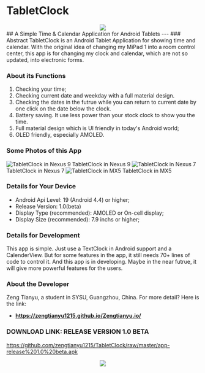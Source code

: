 # TabletClock
<div style="text-align:center"><img src ="https://github.com/zengtianyu1215/TabletClock/raw/master/tabletclock.png" /></div>
## A Simple Time & Calendar Application for Android Tablets
---
### Abstract
TabletClock is an Android Tablet Application for showing time and calendar. With the original idea of changing my MiPad 1 into a room control center, this app is for changing my clock and calendar, which are not so updated, into electronic forms. 

### About its Functions
1. Checking your time;
2. Checking current date and weekday with a full material design.
3. Checking the dates in the futrue while you can return to current date by one click on the date below the clock.
4. Battery saving. It use less power than your stock clock to show you the time.
5. Full material design which is UI friendly in today's Android world;
6. OLED friendly, especially AMOLED.

### Some Photos of this App
![TabletClock in Nexus 9](https://raw.githubusercontent.com/zengtianyu1215/TabletClock/master/enframe_2017-11-09-19-04-44.png)
TabletClock in Nexus 9
![TabletClock in Nexus 7](https://raw.githubusercontent.com/zengtianyu1215/TabletClock/master/enframe_2017-11-09-19-05-43.png)
TabletClock in Nexus 7
![TabletClock in MX5](https://raw.githubusercontent.com/zengtianyu1215/TabletClock/master/enframe_2017-11-09-19-05-57.png)
TabletClock in MX5

### Details for Your Device
* Android Api Level: 19 (Android 4.4) or higher;
* Release Version: 1.0(beta)
* Display Type (recommended): AMOLED or On-cell display;
* Display Size (recommended): 7.9 inchs or higher;

### Details for Development
This app is simple. Just use a TextClock in Android support and a CalenderView. But for some features in the app, it still needs 70+ lines of code to control it. And this app is in developing. Maybe in the near futrue, it will give more powerful features for the users.

### About the Developer
Zeng Tianyu, a student in SYSU, Guangzhou, China. For more detail? Here is the link:
* **<https://zengtianyu1215.github.io/Zengtianyu.io/>**

### DOWNLOAD LINK: RELEASE VERSION 1.0 BETA
<https://github.com/zengtianyu1215/TabletClock/raw/master/app-release%201.0%20beta.apk>
<br>
<div style="text-align:center"><img src ="https://github.com/zengtianyu1215/TabletClock/raw/master/tabletclock.png" /></div>
<br>
<br>


